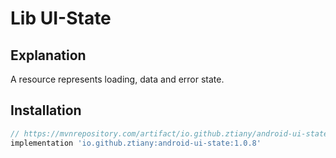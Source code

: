 # Lib UI-State

## Explanation

A resource represents loading, data and error state.

## Installation

```groovy
// https://mvnrepository.com/artifact/io.github.ztiany/android-ui-state
implementation 'io.github.ztiany:android-ui-state:1.0.8'
```
